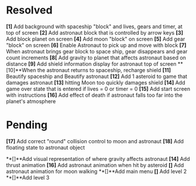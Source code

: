 # Resolved #

**[1]** Add background with spaceship "block" and lives, gears and timer, at top of screen
**[2]** Add astronaut block that is controlled by arrow keys
**[3]** Add block planet on screen 
**[4]** Add moon "block" on screen
**[5]** Add gear "block" on screen
**[6]** Enable Astronaut to pick up and move with block
**[7]** When astronaut brings gear block to space ship, gear disappears and gear count increments
**[8[** Add gravity to planet that affects astronaut based on distance
**[9]** Add shield information display for astronaut top of screen
**[10]**When the astronaut returns to spaceship, recharge shield 
**[11]** Beautify spaceship and Beautify astronaut
**[12]** Add 1 asteroid to game that damages astronaut
**[13]** hitting Moon too quickly damages shield
**[14]** Add game over state that is entered if lives = 0 or timer = 0
**[15]** Add start screen with instructions
**[16]** Add effect of death if astronaut falls too far into the planet's atmosphere

# Pending #



**[17]** Add correct "round" collision control to moon and astronaut
**[18]** Add floating state to astronaut object

**[]**Add visual representation of where gravity affects astronaut
**[14]** Add thrust animation
**[16]** Add astronaut animation when hit by asteroid
**[]** Add astronaut animation for moon walking
**[]**Add main menu
**[]** Add level 2
**[]**Add level 3


